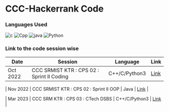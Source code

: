 # CCC-Hackerrank Code 

### Languages Used
![c](https://img.shields.io/badge/C-00599C?style=for-the-badge&logo=c&logoColor=white) ![Cpp](https://img.shields.io/badge/C%2B%2B-00599C?style=for-the-badge&logo=c%2B%2B&logoColor=white) ![java](https://img.shields.io/badge/Java-ED8B00?style=for-the-badge&logo=java&logoColor=white) ![Python](https://img.shields.io/badge/Python3-FFD43B?style=for-the-badge&logo=python&logoColor=blue)

### Link to the code session wise

| Date | Session | Language | Link |
| --- | --- | --- | --- |
| Oct 2022 | CCC SRMIST KTR : CPS 02 : Sprint II Coding | C++/C/Python3 | [Link](https://github.com/VikashPR/CCC-Hackerrank/blob/main/Oct-2022-CCC.md) |

| Nov 2022 | CCC SRMIST KTR : CPS 02 : Sprint II OOP | Java | [Link](https://github.com/VikashPR/CCC-Hackerrank/blob/main/Nov-2022-CCC-OOP.md) |

| Mar 2023 | CCC SRM KTR : CPS 03 : CTech DSBS | C++/C/Python3 | [Link](https://github.com/VikashPR/CCC-Hackerrank/blob/main/March-2023-CCC.md) |
